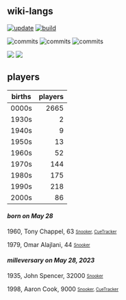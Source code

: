 ## wiki-langs
[![update](https://github.com/dreamerminsk/wiki-langs/actions/workflows/update-tables.yml/badge.svg)](https://github.com/dreamerminsk/wiki-langs/actions/workflows/update-tables.yml)
[![build](https://github.com/dreamerminsk/wiki-langs/actions/workflows/build.yml/badge.svg)](https://github.com/dreamerminsk/wiki-langs/actions/workflows/build.yml)

![commits](https://img.shields.io/github/commit-activity/y/dreamerminsk/wiki-langs)
![commits](https://img.shields.io/github/commit-activity/m/dreamerminsk/wiki-langs)
![commits](https://img.shields.io/github/commit-activity/w/dreamerminsk/wiki-langs)

![](https://img.shields.io/github/languages/code-size/dreamerminsk/wiki-langs)
![](https://img.shields.io/github/repo-size/dreamerminsk/wiki-langs)

## players
| births | players |
| :----: | ------: |
| 0000s | 2665 |
| 1930s | 2 |
| 1940s | 9 |
| 1950s | 13 |
| 1960s | 52 |
| 1970s | 144 |
| 1980s | 175 |
| 1990s | 218 |
| 2000s | 86 |

#### ***born on May 28***
1960, Tony Chappel, 63 <sub><sup>[Snooker](http://www.snooker.org/res/index.asp?player=802), [CueTracker](http://cuetracker.net/Players/tony-chappel/)</sup></sub>

1979, Omar Alajlani, 44 <sub><sup>[Snooker](http://www.snooker.org/res/index.asp?player=2367)</sup></sub>


#### ***milleversary on May 28, 2023***
1935, John Spencer, 32000 <sub><sup>[Snooker](http://www.snooker.org/res/index.asp?player=2876)</sup></sub>

1998, Aaron Cook, 9000 <sub><sup>[Snooker](http://www.snooker.org/res/index.asp?player=1423), [CueTracker](http://cuetracker.net/Players/aaron-cook/)</sup></sub>



